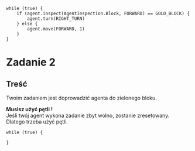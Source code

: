 ```blocks
while (true) {
    if (agent.inspect(AgentInspection.Block, FORWARD) == GOLD_BLOCK) {
        agent.turn(RIGHT_TURN)
    } else {
        agent.move(FORWARD, 1)
    }
}

```
# Zadanie 2

## Treść
Twoim zadaniem jest doprowadzić agenta do zielonego bloku.<br>

**Musisz użyć pętli !**<br>
Jeśli twój agent wykona zadanie zbyt wolno, zostanie zresetowany.<br>
Dlatego trzeba użyć pętli.
```template
while (true) {
   
}
```
